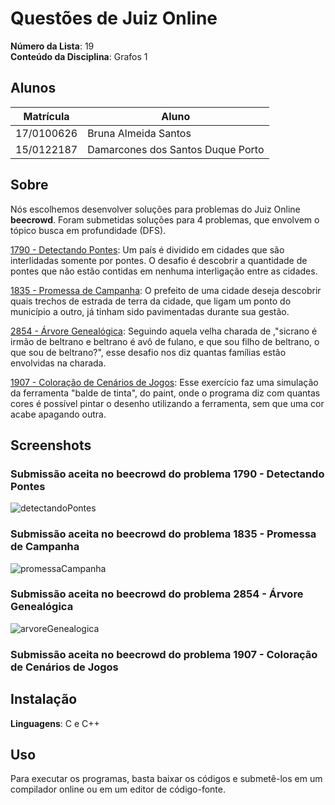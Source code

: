 # Questões de Juiz Online

**Número da Lista**: 19<br>
**Conteúdo da Disciplina**: Grafos 1<br>

## Alunos
|Matrícula | Aluno |
| -- | -- |
| 17/0100626  |  Bruna Almeida Santos |
| 15/0122187  |  Damarcones dos Santos Duque Porto |

## Sobre 
Nós escolhemos desenvolver soluções para problemas do Juiz Online **beecrowd**. Foram submetidas soluções para 4 problemas, que envolvem o tópico busca em profundidade (DFS).

[1790 - Detectando Pontes](https://www.beecrowd.com.br/judge/pt/problems/view/1790?origem=1): Um país é dividido em cidades que são interlidadas somente por pontes. O desafio é descobrir a quantidade de pontes que não estão contidas em nenhuma interligação entre as cidades.

[1835 - Promessa de Campanha](https://www.beecrowd.com.br/judge/pt/problems/view/1835?origem=1): O prefeito de uma cidade deseja descobrir quais trechos de estrada de terra da cidade, que ligam um ponto do município a outro, já tinham sido pavimentadas durante sua gestão.

[2854 - Árvore Genealógica](https://www.beecrowd.com.br/judge/pt/problems/view/2854): Seguindo aquela velha charada de ,"sicrano é irmão de beltrano e beltrano é avô de fulano, e que sou filho de beltrano, o que sou de beltrano?", esse desafio nos diz quantas famílias estão envolvidas na charada.

[1907 - Coloração de Cenários de Jogos](https://www.beecrowd.com.br/judge/pt/problems/view/1907): Esse exercício faz uma simulação da ferramenta "balde de tinta", do paint, onde o programa diz com quantas cores é possível pintar o desenho utilizando a ferramenta, sem que uma cor acabe apagando outra.



## Screenshots

### Submissão aceita no beecrowd do problema 1790 - Detectando Pontes
![detectandoPontes](https://user-images.githubusercontent.com/42985614/235560509-379ddf05-11c9-4183-8dd8-febe04ec96c2.png)
<br>

### Submissão aceita no beecrowd do problema 1835 - Promessa de Campanha
![promessaCampanha](https://user-images.githubusercontent.com/42985614/235560511-02d57eaa-95a6-4810-b570-573ea74605ee.jpg)
<br>

### Submissão aceita no beecrowd do problema 2854 - Árvore Genealógica
![arvoreGenealogica](https://user-images.githubusercontent.com/42985614/235560507-d9477d38-cb96-4091-a4d9-4c4aaa92c2ed.jpg)
<br>

### Submissão aceita no beecrowd do problema 1907 - Coloração de Cenários de Jogos


## Instalação 
**Linguagens**: C e C++


## Uso 
Para executar os programas, basta baixar os códigos e submetê-los em um compilador online ou em um editor de código-fonte.
